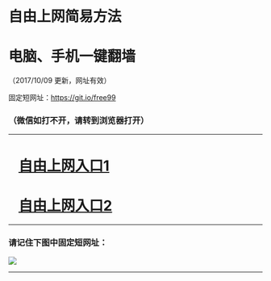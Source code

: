 ﻿# 自由上网简易方法

# 电脑、手机一键翻墙

（2017/10/09 更新，网址有效）

固定短网址：https://git.io/free99

### （微信如打不开，请转到浏览器打开）


***





# &nbsp;&nbsp; <a href="http://ft543728165.fwq-tz-1001.info/fwqtz01.html?t=100900118918 " target="_blank">自由上网入口1</a>
# &nbsp;&nbsp; <a href="http://ft298579777.fwq-tz-1002.info/fwqtz02.html?t=10090015143 " target="_blank">自由上网入口2</a>
***

### 请记住下图中固定短网址：

<img src="https://s3-us-west-2.amazonaws.com/fwq-1001/yjfq-20170905okok.png" /> 


***

